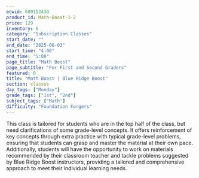 ```yaml
---
ecwid: 680152430
product_id: Math-Boost-1-2
price: 129
inventory: 6
category: "Subscription Classes"
start_date: ""
end_date: "2025-06-03"
start_time: "4:00"
end_time: "5:00"
page_title: "Math Boost"
page_subtitle: "For First and Second Graders"
featured: 0
title: "Math Boost | Blue Ridge Boost"
section: classes
day_tags: ["Monday"]
grade_tags: ["1st", "2nd"]
subject_tags: ["Math"]
difficulty: "Foundation Forgers"
---
```

<p>This class is tailored for students who are in the top half of the class, but need clarifications of some grade-level concepts. It offers reinforcement of key concepts through extra practice with typical grade-level problems, ensuring that students can grasp and master the material at their own pace. Additionally, students will have the opportunity to work on materials recommended by their classroom teacher and tackle problems suggested by Blue Ridge Boost instructors, providing a tailored and comprehensive approach to meet their individual learning needs.
</p>
